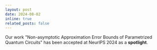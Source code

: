 ```yaml
---
layout: post
date: 2024-08-02
inline: true
related_posts: false
---
```

Our work "Non-asymptotic Approximation Error Bounds of Parametrized Quantum Circuits" has been accepted at NeurIPS 2024 as a **spotlight**.
